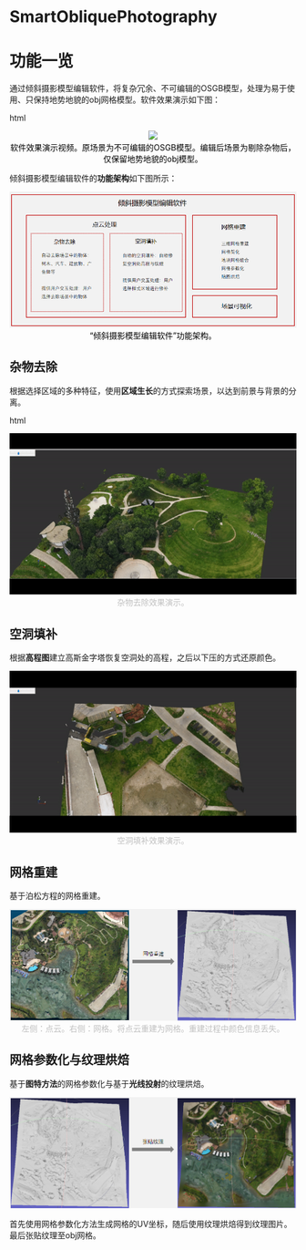 # SmartObliquePhotography

# 功能一览

通过倾斜摄影模型编辑软件，将复杂冗余、不可编辑的OSGB模型，处理为易于使用、只保持地势地貌的obj网格模型。软件效果演示如下图：

html <div align="center">

<img src="Docs\README Pictures\软件效果演示.gif" style="zoom:100%;" />

</div>

<center style="color:#000000">软件效果演示视频。原场景为不可编辑的OSGB模型。编辑后场景为剔除杂物后，仅保留地势地貌的obj模型。</center>

倾斜摄影模型编辑软件的**功能架构**如下图所示：

<img src="Docs\README Pictures\架构.png" style="zoom:100%;" />

<center style="color:#000000">“倾斜摄影模型编辑软件”功能架构。</center>

## 杂物去除

根据选择区域的多种特征，使用**区域生长**的方式探索场景，以达到前景与背景的分离。

html <div align="center">

<img src="Docs\README Pictures\杂物去除.gif" style="zoom:150%;" />

<center style="color:#C0C0C0">杂物去除效果演示。</center>

</div>

## 空洞填补

根据**高程图**建立高斯金字塔恢复空洞处的高程，之后以下压的方式还原颜色。

<img src="Docs\README Pictures\空洞填补.gif" alt="1" style="zoom:150%;" />

<center style="color:#C0C0C0">空洞填补效果演示。</center>

## 网格重建

基于泊松方程的网格重建。

<img src="Docs\README Pictures\网格重建.png" style="zoom:100%;" />

<center style="color:#C0C0C0">左侧：点云。右侧：网格。将点云重建为网格。重建过程中颜色信息丢失。</center>

## 网格参数化与纹理烘焙

基于**图特方法**的网格参数化与基于**光线投射**的纹理烘焙。

<img src="Docs\README Pictures\纹理烘焙.png" style="zoom:100%;" />

首先使用网格参数化方法生成网格的UV坐标，随后使用纹理烘焙得到纹理图片。最后张贴纹理至obj网格。
